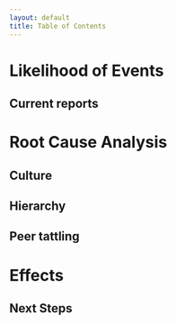 ```yaml
---
layout: default
title: Table of Contents
---
```


# Likelihood of Events
## Current reports

# Root Cause Analysis
## Culture
## Hierarchy
## Peer tattling

# Effects
## Next Steps